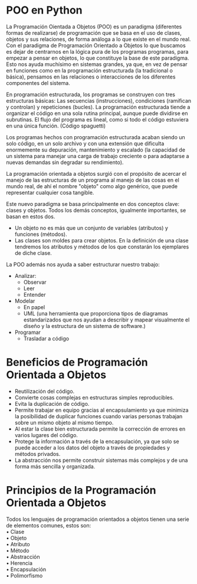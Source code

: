 # POO en Python

La Programación Oientada a Objetos (POO) es un paradigma (diferentes formas de realizarse) de programación que se basa en el uso de clases, objetos y sus relaciones, de forma análoga a lo que existe en el mundo real.  
Con el paradigma de Programación Orientado a Objetos lo que buscamos es dejar de centrarnos en la lógica pura de los programas programas, para empezar a pensar en objetos, lo que constituye la base de este paradigma. Esto nos ayuda muchísimo en sistemas grandes, ya que, en vez de pensar en funciones como en la programación estructurada (la tradicional o básica), pensamos en las relaciones o interacciones de los diferentes componentes del sistema.  

En programación estructurada, los programas se construyen con tres estructuras básicas: Las secuencias (instrucciones), condiciones (ramifican y controlan) y repeticiones (bucles). La programación estructurada tiende a organizar el código en una sola rutina principal, aunque puede dividirse en subrutinas. El flujo del programa es lineal, como si todo el código estuviera en una única función. (Código spaguetti)  

Los programas hechos con programación estructurada acaban siendo un solo código, en un solo archivo y con una extensión que dificulta enormemente su depuración, mantenimiento y escalado (la capacidad de un sistema para manejar una carga de trabajo creciente o para adaptarse a nuevas demandas sin degradar su rendimiento).  

La programación orientada a objetos surgió con el propósito de acercar el manejo de las estructuras de un programa al manejo de las cosas en el mundo real, de ahí el nombre "objeto" como algo genérico, que puede representar cualquier cosa tangible.  

Este nuevo paradigma se basa principalmente en dos conceptos clave: clases y objetos. Todos los demás conceptos, igualmente importantes, se basan en estos dos.  
- Un objeto no es más que un conjunto de variables (atributos) y funciones (métodos).  
- Las clases son moldes para crear objetos. En la definición de una clase tendremos los atributos y métodos de los que constarán los ejemplares de diche clase.  

La POO además nos ayuda a saber estructurar nuestro trabajo:  
- Analizar:  
  - Observar  
  - Leer  
  - Entender  
- Modelar  
  - En papel  
  - UML (una herramienta que proporciona tipos de diagramas estandarizados que nos ayudan a describir y mapear visualmente el diseño y la estructura de un sistema de software.)  
- Programar  
  - Trasladar a código  

# Beneficios de Programación Orientada a Objetos
- Reutilización del código.  
- Convierte cosas complejas en estructuras simples reproducibles.  
- Evita la duplicación de código.  
- Permite trabajar en equipo gracias al encapsulamiento ya que minimiza la posibilidad de duplicar funciones cuando varias personas trabajan sobre un mismo objeto al mismo tiempo.  
- Al estar la clase bien estructurada permite la corrección de errores en varios lugares del código.  
- Protege la información a través de la encapsulación, ya que solo se puede acceder a los datos del objeto a través de propiedades y métodos privados.  
- La abstracción nos permite construir sistemas más complejos y de una forma más sencilla y organizada.  

# Principios de la Programación Orientada a Objetos
Todos los lenguajes de programación orientados a objetos tienen una serie de elementos comunes, estos son:  
• Clase  
• Objeto  
• Atributo  
• Método  
• Abstracción  
• Herencia  
• Encapsulación  
• Polimorfismo  